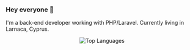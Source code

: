 ### Hey everyone 👋
I'm a back-end developer working with PHP/Laravel. Currently living in Larnaca, Cyprus.

<div style="display: flex; align-items: center; justify-content: center; flex-wrap: wrap;">
  <a>
    <img align="top" src="https://github-readme-stats.vercel.app/api/top-langs/?username=Kajaia&layout=compact&theme=dark&card_width=270" alt="Top Languages" />
  </a>
</div>
